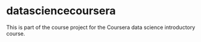 datasciencecoursera
===================

This is part of the course project for the Coursera data science introductory course.

